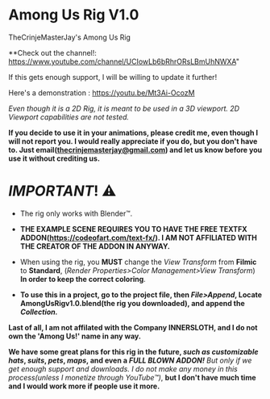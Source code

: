 # Among Us Rig V1.0
TheCrinjeMasterJay's Among Us Rig

**Check out the channel!: https://www.youtube.com/channel/UCIowLb6bRhrORsLBmUhNWXA"

If this gets enough support, I will be willing to update it further!

Here's a demonstration :  https://youtu.be/Mt3Ai-OcozM

*Even though it is a 2D Rig, it is meant to be used in a 3D viewport. 2D Viewport capabilities are not tested.*

**If you decide to use it in your animations, please credit me, even though I will not report you. I would really appreciate if you do, but you don't have to. Just email(thecrinjemasterjay@gmail.com) and let us know before you use it without crediting us.**


# *IMPORTANT*! ⚠

* The rig only works with Blender™.

* **THE EXAMPLE SCENE REQUIRES YOU TO HAVE THE FREE TEXTFX ADDON(https://codeofart.com/text-fx/). I AM NOT AFFILIATED WITH THE CREATOR OF THE ADDON IN ANYWAY.**

* When using the rig, you **MUST** change the *View Transform* from **Filmic** to **Standard**, (*Render Properties>Color Management>View Transform*) **In order to keep the correct coloring**.

* **To use this in a project, go to the project file, then *File>Append*, Locate AmongUsRigv1.0.blend(the rig you downloaded), and append the *Collection.***

**Last of all, I am not affilated with the Company INNERSLOTH, and I do not own the 'Among Us!' name in any way.**

**We have some great plans for this rig in the future, *such as customizable hats*, *suits*, *pets*, *maps*, and even a *FULL BLOWN ADDON!*** *But only if we get enough support and downloads. I do not make any money in this process(unless I monetize through YouTube™)*, **but I don't have much time and I would work more if people use it more.**
